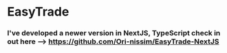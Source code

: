 # EasyTrade
### I've developed a newer version in NextJS, TypeScript check in out here --> https://github.com/Ori-nissim/EasyTrade-NextJS
